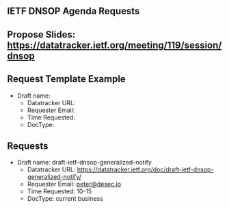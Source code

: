 ## IETF DNSOP Agenda Requests

## Propose Slides: https://datatracker.ietf.org/meeting/119/session/dnsop

## Request Template Example

*   Draft name:
    - Datatracker URL:
    - Requester Email:
    - Time Requested:
    - DocType:

## Requests

*   Draft name: draft-ietf-dnsop-generalized-notify
    - Datatracker URL: https://datatracker.ietf.org/doc/draft-ietf-dnsop-generalized-notify/
    - Requester Email: peter@desec.io
    - Time Requested: 10-15
    - DocType: current business
